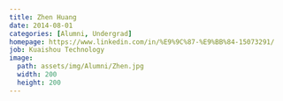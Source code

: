 ```yaml
---
title: Zhen Huang
date: 2014-08-01
categories: [Alumni, Undergrad]
homepage: https://www.linkedin.com/in/%E9%9C%87-%E9%BB%84-15073291/
job: Kuaishou Technology
image:
  path: assets/img/Alumni/Zhen.jpg
  width: 200
  height: 200
---
```


